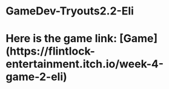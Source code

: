 # GameDev-Tryouts2.2-Eli
<h1>Here is the game link:</hq>
[Game](https://flintlock-entertainment.itch.io/week-4-game-2-eli)
